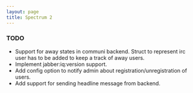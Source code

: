 ```yaml
---
layout: page
title: Spectrum 2
---
```


### TODO

* Support for away states in communi backend. Struct to represent irc user has to be added to keep a track of away users.
* Implement jabber:iq:version support.
* Add config option to notify admin about registration/unregistration of users.
* Add support for sending headline message from backend.

